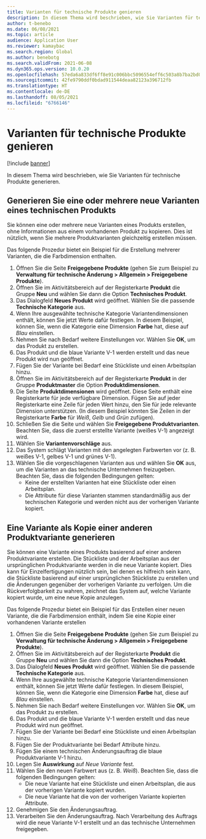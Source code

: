 ```yaml
---
title: Varianten für technische Produkte genieren
description: In diesem Thema wird beschrieben, wie Sie Varianten für technische Produkte generieren
author: t-benebo
ms.date: 06/08/2021
ms.topic: article
audience: Application User
ms.reviewer: kamaybac
ms.search.region: Global
ms.author: benebotg
ms.search.validFrom: 2021-06-08
ms.dyn365.ops.version: 10.0.20
ms.openlocfilehash: 57eda6a833df6ff8e91c006bbc5096554eff6c503a8b7ba2bd0b13e2f8e98f56
ms.sourcegitcommit: 42fe9790ddf0bdad911544deaa82123a396712fb
ms.translationtype: HT
ms.contentlocale: de-DE
ms.lasthandoff: 08/05/2021
ms.locfileid: "6766146"
---
```

# <a name="generate-variants-for-engineering-products"></a>Varianten für technische Produkte genieren

[!include [banner](../includes/banner.md)]

In diesem Thema wird beschrieben, wie Sie Varianten für technische Produkte generieren.

## <a name="generate-one-or-more-new-variants-of-an-engineering-product"></a>Generieren Sie eine oder mehrere neue Varianten eines technischen Produkts

Sie können eine oder mehrere neue Varianten eines Produkts erstellen, ohne Informationen aus einem vorhandenen Produkt zu kopieren. Dies ist nützlich, wenn Sie mehrere Produktvarianten gleichzeitig erstellen müssen.

Das folgende Prozedur bietet ein Beispiel für die Erstellung mehrerer Varianten, die die Farbdimension enthalten.

1. Öffnen Sie die Seite **Freigegebene Produkte** (gehen Sie zum Beispiel zu **Verwaltung für technische Änderung \> Allgemein \> Freigegebene Produkte**).
1. Öffnen Sie im Aktivitätsbereich auf der Registerkarte **Produkt** die Gruppe **Neu** und wählen Sie dann die Option **Technisches Produkt**.
1. Das Dialogfeld **Neues Produkt** wird geöffnet. Wählen Sie die passende **Technische Kategorie** aus.
1. Wenn Ihre ausgewählte technische Kategorie Variantendimensionen enthält, können Sie jetzt Werte dafür festlegen. In diesem Beispiel, können Sie, wenn die Kategorie eine Dimension **Farbe** hat, diese auf *Blau* einstellen.
1. Nehmen Sie nach Bedarf weitere Einstellungen vor. Wählen Sie **OK**, um das Produkt zu erstellen.
1. Das Produkt und die blaue Variante V-1 werden erstellt und das neue Produkt wird nun geöffnet.
1. Fügen Sie der Variante bei Bedarf eine Stückliste und einen Arbeitsplan hinzu.
1. Öffnen Sie im Aktivitätsbereich auf der Registerkarte **Produkt** in der Gruppe **Produktmaster** die Option **Produktdimensionen**.
1. Die Seite **Produktdimensionen** wird geöffnet. Diese Seite enthält eine Registerkarte für jede verfügbare Dimension. Fügen Sie auf jeder Registerkarte eine Zeile für jeden Wert hinzu, den Sie für jede relevante Dimension unterstützen. (In diesem Beispiel könnten Sie Zeilen in der Registerkarte **Farbe** für *Weiß*, *Gelb* und *Grün* zufügen).
1. Schließen Sie die Seite und wählen Sie **Freigegebene Produktvarianten**. Beachten Sie, dass die zuerst erstellte Variante (weißes V-1) angezeigt wird.
1. Wählen Sie **Variantenvorschläge** aus.
1. Das System schlägt Varianten mit den angelegten Farbwerten vor (z. B. weißes V-1, gelbes V-1 und grünes V-1).
1. Wählen Sie die vorgeschlagenen Varianten aus und wählen Sie **OK** aus, um die Varianten an das technische Unternehmen freizugeben. Beachten Sie, dass die folgenden Bedingungen gelten: 
    - Keine der erstellten Varianten hat eine Stückliste oder einen Arbeitsplan.
    - Die Attribute für diese Varianten stammen standardmäßig aus der technischen Kategorie und werden nicht aus der vorherigen Variante kopiert.

## <a name="generate-a-variant-as-a-copy-of-another-product-variant"></a>Eine Variante als Kopie einer anderen Produktvariante generieren

Sie können eine Variante eines Produkts basierend auf einer anderen Produktvariante erstellen. Die Stückliste und der Arbeitsplan aus der ursprünglichen Produktvariante werden in die neue Variante kopiert. Dies kann für Einzelfertigungen nützlich sein, bei denen es hilfreich sein kann, die Stückliste basierend auf einer ursprünglichen Stückliste zu erstellen und die Änderungen gegenüber der vorherigen Variante zu verfolgen. Um die Rückverfolgbarkeit zu wahren, zeichnet das System auf, welche Variante kopiert wurde, um eine neue Kopie anzulegen.

Das folgende Prozedur bietet ein Beispiel für das Erstellen einer neuen Variante, die die Farbdimension enthält, indem Sie eine Kopie einer vorhandenen Variante erstellen

1. Öffnen Sie die Seite **Freigegebene Produkte** (gehen Sie zum Beispiel zu **Verwaltung für technische Änderung \> Allgemein \> Freigegebene Produkte**).
1. Öffnen Sie im Aktivitätsbereich auf der Registerkarte **Produkt** die Gruppe **Neu** und wählen Sie dann die Option **Technisches Produkt**.
1. Das Dialogfeld **Neues Produkt** wird geöffnet. Wählen Sie die passende **Technische Kategorie** aus.
1. Wenn Ihre ausgewählte technische Kategorie Variantendimensionen enthält, können Sie jetzt Werte dafür festlegen. In diesem Beispiel, können Sie, wenn die Kategorie eine Dimension **Farbe** hat, diese auf *Blau* einstellen.
1. Nehmen Sie nach Bedarf weitere Einstellungen vor. Wählen Sie **OK**, um das Produkt zu erstellen.
1. Das Produkt und die blaue Variante V-1 werden erstellt und das neue Produkt wird nun geöffnet.
1. Fügen Sie der Variante bei Bedarf eine Stückliste und einen Arbeitsplan hinzu.
1. Fügen Sie der Produktvariante bei Bedarf Attribute hinzu.
1. Fügen Sie einem technischen Änderungsauftrag die blaue Produktvariante V-1 hinzu.
1. Legen Sie **Auswirkung** auf *Neue Variante* fest.
1. Wählen Sie den neuen Farbwert aus (z. B. *Weiß*). Beachten Sie, dass die folgenden Bedingungen gelten: 
    - Die neue Variante hat eine Stückliste und einen Arbeitsplan, die aus der vorherigen Variante kopiert wurden.
    - Die neue Variante hat die von der vorherigen Variante kopierten Attribute.
1. Genehmigen Sie den Änderungsauftrag.
1. Verarbeiten Sie den Änderungsauftrag. Nach Verarbeitung des Auftrags wird die neue Variante V-1 erstellt und an das technische Unternehmen freigegeben.
